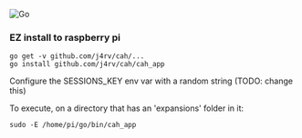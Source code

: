 ![Go](https://github.com/j4rv/cah/workflows/Go/badge.svg)

### EZ install to raspberry pi

```
go get -v github.com/j4rv/cah/...
go install github.com/j4rv/cah/cah_app
```

Configure the SESSIONS_KEY env var with a random string (TODO: change this)

To execute, on a directory that has an 'expansions' folder in it:  

```
sudo -E /home/pi/go/bin/cah_app
```
